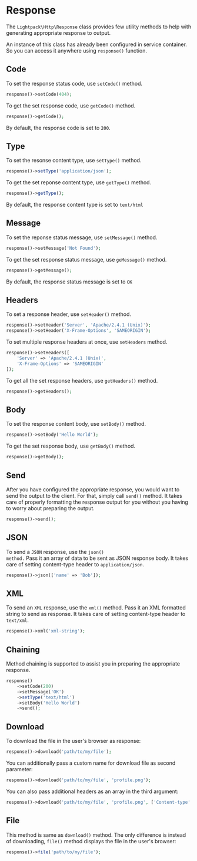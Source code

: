 # Response

The <code>Lightpack\Http\Response</code> class provides few utility methods to help with
generating appropriate response to output.

An instance of this class has already been configured in service container. So you can access
it anywhere using <code>response()</code> function.

## Code

To set the response status code, use <code>setCode()</code> method.

```php
response()->setCode(404);
```

To get the set response code, use <code>getCode()</code> method.

```php
response()->getCode();
```

<p class="tip">By default, the response code is set to <code>200</code>.</p>

## Type

To set the resonse content type, use <code>setType()</code> method.

```php
response()->setType('application/json');
```

To get the set reponse content type, use <code>getType()</code> method.

```php
response()->getType();
```

<p class="tip">By default, the response content type is set to <code>text/html</code></p>

## Message

To set the reponse status message, use <code>setMessage()</code> method.

```php
response()->setMessage('Not Found');
```

To get the set response status message, use <code>geMessage()</code> method.

```php
response()->getMessage();
```

<p class="tip">By default, the response status message is set to <code>OK</code></p>

## Headers

To set a response header, use <code>setHeader()</code> method.

```php
response()->setHeader('Server', 'Apache/2.4.1 (Unix)');
response()->setHeader('X-Frame-Options', 'SAMEORIGIN');
```

To set multiple response headers at once, use <code>setHeaders</code> method.

```php
response()->setHeaders([
    'Server' => 'Apache/2.4.1 (Unix)',
    'X-Frame-Options' => 'SAMEORIGIN'
]);
```

To get all the set response headers, use <code>getHeaders()</code> method.

```php
response()->getHeaders();
```

## Body

To set the response content body, use <code>setBody()</code> method.

```php
response()->setBody('Hello World');
```            

To get the set response body, use <code>getBody()</code> method.

```php
response()->getBody();
```        

## Send

After you have configured the appropriate response, you would want to send the output to
the client. For that, simply call <code>send()</code> method. It takes care of properly
formatting the response output for you without you having to worry about preparing the
output.

```php
response()->send();
```

## JSON

To send a <code>JSON</code> response, use the <code>json() method.</code> Pass it an array of data
to be sent as JSON response body. It takes care of setting content-type header to <code>application/json</code>.

```php
response()->json(['name' => 'Bob']);
```

## XML

To send an <code>XML</code> response, use the <code>xml()</code> method. Pass it an
XML formatted string to send as response. It takes care of setting content-type header to <code>text/xml</code>.

```php
response()->xml('xml-string');
```

## Chaining

Method chaining is supported to assist you in preparing the appropriate response.

```php
response()
    ->setCode(200)
    ->setMessage('OK')
    ->setType('text/html')
    ->setBody('Hello World')
    ->send();
```

## Download

To download the file in the user's browser as response:

```php
response()->download('path/to/my/file');
```

You can additionally pass a custom name for download file as second parameter:

```php
response()->download('path/to/my/file', 'profile.png');
```

You can also pass additional headers as an array in the third argument:

```php
response()->download('path/to/my/file', 'profile.png', ['Content-type' => 'image/png']);
```

## File

This method is same as `download()` method. The only difference is instead of downloading, `file()` method displays the file in the user's browser:

```php
response()->file('path/to/my/file');
```